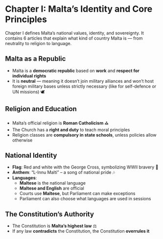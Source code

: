 # Chapter I: Malta’s Identity and Core Principles

Chapter I defines Malta’s national values, identity, and sovereignty. It contains 6 articles that explain what kind of country Malta is — from neutrality to religion to language.

## Malta as a Republic

- Malta is a **democratic republic** based on **work** and **respect for individual rights**
- It is **neutral** — meaning it doesn’t join military alliances and won’t host foreign military bases unless strictly necessary (like for self-defence or UN missions) 🕊️

## Religion and Education

- Malta’s official religion is **Roman Catholicism** ⛪
- The Church has a **right and duty** to teach moral principles
- Religion classes are **compulsory in state schools**, unless policies allow otherwise

## National Identity

- **Flag**: Red and white with the George Cross, symbolizing WWII bravery 🚩
- **Anthem**: “L-Innu Malti” – a song of national pride 🎶
- **Languages**:
  - **Maltese** is the national language
  - **Maltese and English** are official
  - Courts use **Maltese**, but Parliament can make exceptions
  - Parliament can also choose what languages are used in sessions

## The Constitution’s Authority

- The Constitution is **Malta’s highest law** ⚖️
- If any law **contradicts** the Constitution, the Constitution **overrules it**
